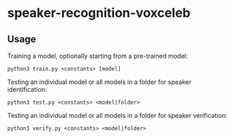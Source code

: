 # speaker-recognition-voxceleb

## Usage

Training a model, optionally starting from a pre-trained model:

    python3 train.py <constants> [model]
  
Testing an individual model or all models in a folder for speaker identification:

    python3 test.py <constants> <model|folder>
  
Testing an individual model or all models in a folder for speaker verification:

    python3 verify.py <constants> <model|folder>
